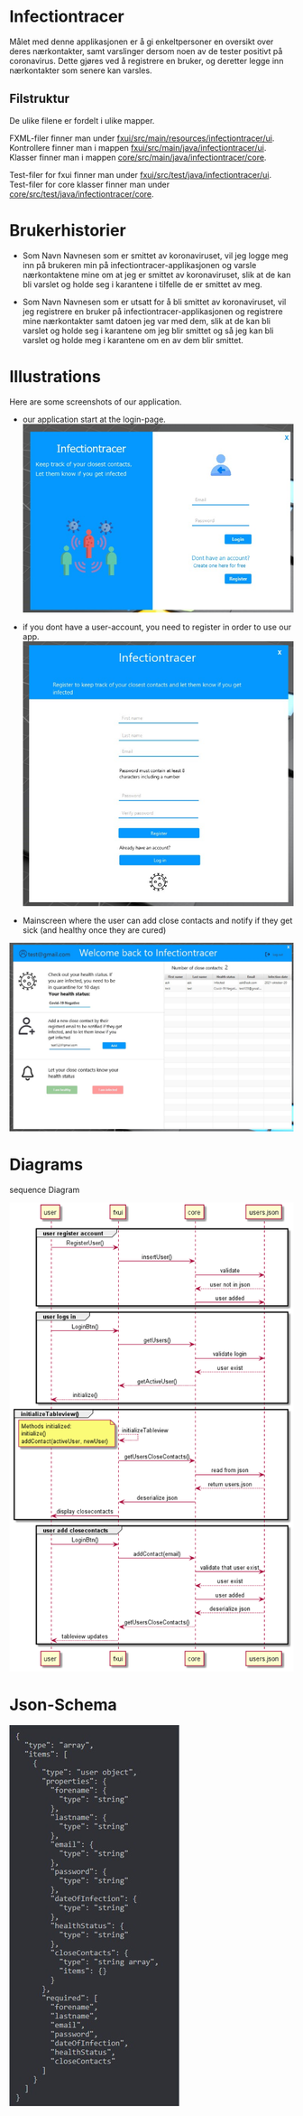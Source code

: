 # Infectiontracer

Målet med denne applikasjonen er å gi enkeltpersoner en oversikt over deres nærkontakter, samt varslinger dersom noen av de tester positivt på coronavirus. Dette gjøres ved å registrere en bruker, og deretter legge inn nærkontakter som senere kan varsles.

## Filstruktur

De ulike filene er fordelt i ulike mapper. <br>

FXML-filer finner man under [fxui/src/main/resources/infectiontracer/ui](fxui/src/main/resources/infectiontracer/ui/). <br>
Kontrollere finner man i mappen [fxui/src/main/java/infectiontracer/ui](fxui/src/main/java/infectiontracer/ui/). <br>
Klasser finner man i mappen [core/src/main/java/infectiontracer/core](core/src/main/java/infectiontracer/core/). <br>

Test-filer for fxui finner man under [fxui/src/test/java/infectiontracer/ui](fxui/src/test/java/infectiontracer/ui/). <br>
Test-filer for core klasser finner man under [core/src/test/java/infectiontracer/core](core/src/test/java/infectiontracer/core/). <br>


# Brukerhistorier

- Som Navn Navnesen som er smittet av koronaviruset, vil jeg logge meg inn på brukeren min på infectiontracer-applikasjonen og varsle nærkontaktene mine om at jeg er smittet av koronaviruset, slik at de kan bli varslet og holde seg i karantene i tilfelle de er smittet av meg.

- Som Navn Navnesen som er utsatt for å bli smittet av koronaviruset, vil jeg registrere en bruker på infectiontracer-applikasjonen og registrere mine nærkontakter samt datoen jeg var med dem, slik at de kan bli varslet og holde seg i karantene om jeg blir smittet og så jeg kan bli varslet og holde meg i karantene om en av dem blir smittet.

# Illustrations

Here are some screenshots of our application. 

 - our application start at the login-page. 
![](docs/release2/images/infectiontracerLoginpic.jpg)

- if you dont have a user-account, you need to register in order to use our app.
![](docs/release2/images/infectiontraceRegPic.jpg)

- Mainscreen where the user can add close contacts and notify if they get sick (and healthy once they are cured)

![](docs/release2/images/infectiontraceMainscreen.jpg)


# Diagrams

sequence Diagram

![](docs/release2/images/core.png)



# Json-Schema

![](docs/release2/images/jsonschema.jpg)
